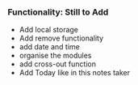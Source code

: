 ### Functionality: Still to Add

- Add local storage
- Add remove functionality
- add date and time
- organise the modules
- add cross-out function
- Add Today like in this notes taker
